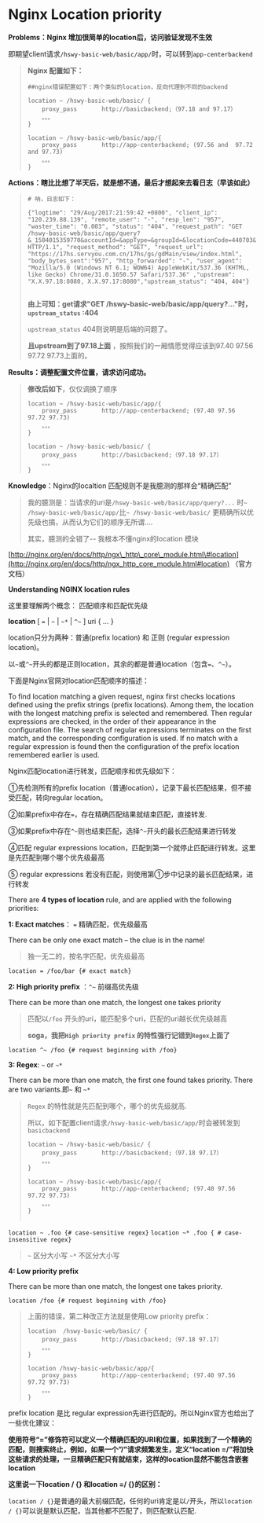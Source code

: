 # Nginx Location priority

**Problems：Nginx 增加很简单的location后，访问验证发现不生效**

即期望client请求`/hswy-basic-web/basic/app/`时，可以转到`app-centerbackend`

> **Nginx 配置如下：**
>
> ```text
> ##nginx错误配置如下：两个类似的location，反向代理到不同的backend
> ​
> location ~ /hswy-basic-web/basic/ {
>     proxy_pass       http://basicbackend;（97.18 and 97.17）
>     。。。 
> }
> ​
> location ~ /hswy-basic-web/basic/app/{ 
>     proxy_pass       http://app-centerbackend; (97.56 and  97.72 and 97.73)
>     。。。
> }
> ```

**Actions：瞎比比想了半天后，就是想不通，最后才想起来去看日志（早该如此）**

> ```text
> # 呐，日志如下：  
> ​
> {"logtime": "29/Aug/2017:21:59:42 +0800", "client_ip": "120.239.88.139", "remote_user": "-", "resp_len": "957", "waster_time": "0.003", "status": "404", "request_path": "GET /hswy-basic-web/basic/app/query?&_1504015359770&accountId=&appType=&groupId=&locationCode=440703&terminalCode=092801GD010000&userInfo=%7B%22locationCode%22:%22440703%22,%22nsrsbh%22:%2291440703688620696H%22%7D HTTP/1.1", "request_method": "GET", "request_url": "https://17hs.servyou.com.cn/17hs/gs/gdMain/view/index.html", "body_bytes_sent":"957", "http_forwarded": "-", "user_agent": "Mozilla/5.0 (Windows NT 6.1; WOW64) AppleWebKit/537.36 (KHTML, like Gecko) Chrome/31.0.1650.57 Safari/537.36" ,"upstream":  "X.X.97.18:8080, X.X.97.17:8080","upstream_status": "404, 404"}
> ​
> ```
>
> **由上可知：get请求"GET /hswy-basic-web/basic/app/query?..."时，`upstream_status` :404**
>
> `upstream_status` 404则说明是后端的问题了。
>
> **且upstream到了97.18上面** ，按照我们的一厢情愿觉得应该到97.40 97.56 97.72 97.73上面的。

**Results：调整配置文件位置，请求访问成功。**

> **修改后如下**，仅仅调换了顺序
>
> ```text
> location ~ /hswy-basic-web/basic/app/{ 
>     proxy_pass       http://app-centerbackend; (97.40 97.56 97.72 97.73)
>     。。。
> }
> ​
> location ~ /hswy-basic-web/basic/ {
>     proxy_pass       http://basicbackend;（97.18 97.17）
>     。。。 
> }
> ```

**Knowledge**：Nginx的localtion 匹配规则不是我臆测的那样会“精确匹配”

> 我的臆测是：当请求的uri是`/hswy-basic-web/basic/app/query?...` 时`~ /hswy-basic-web/basic/app/`比`~ /hswy-basic-web/basic/` 更精确所以优先级也搞，从而认为它们的顺序无所谓....
>
> 其实，臆测的全错了-- 我根本不懂nginx的location 模块

[http://nginx.org/en/docs/http/ngx\_http\_core\_module.html\#location](http://nginx.org/en/docs/http/ngx_http_core_module.html#location) （官方文档）

**Understanding NGINX location rules**

这里要理解两个概念： 匹配顺序和匹配优先级

**location** \[ `=` \| `~` \| `~*` \| `^~` \] uri { ... }

location只分为两种：普通\(prefix location\) 和 正则 \(regular expression location\)。

以`~`或`^~`开头的都是正则location，其余的都是普通location（包含`=`、`^~`）。

下面是Nginx官网对location匹配顺序的描述：

To find location matching a given request, nginx first checks locations defined using the prefix strings \(prefix locations\). Among them, the location with the longest matching prefix is selected and remembered. Then regular expressions are checked, in the order of their appearance in the configuration file. The search of regular expressions terminates on the first match, and the corresponding configuration is used. If no match with a regular expression is found then the configuration of the prefix location remembered earlier is used.

Nginx匹配location进行转发，匹配顺序和优先级如下：

①先检测所有的prefix location（普通location），记录下最长匹配结果，但不接受匹配，转向regular location。

②如果prefix中存在`=`，存在精确匹配结果就结束匹配，直接转发.

③如果prefix中存在`^~`则也结束匹配，选择`^~`开头的最长匹配结果进行转发

④匹配 regular expressions location，匹配到第一个就停止匹配进行转发。这里是先匹配到哪个哪个优先级最高

⑤ regular expressions 若没有匹配，则使用第①步中记录的最长匹配结果，进行转发

There are **4 types of location** rule, and are applied with the following priorities:

**1: Exact matches**： `=` 精确匹配，优先级最高

There can be only one exact match – the clue is in the name!

> 独一无二的，按名字匹配，优先级最高

`location = /foo/bar {# exact match}`

**2: High priority prefix** ：`^~` 前缀高优先级

There can be more than one match, the longest one takes priority

> 匹配以`/foo` 开头的uri，能匹配多个uri，匹配的uri越长优先级越高
>
> **soga，我把`High priority prefix` 的特性强行记错到`Regex`上面了**

`location ^~ /foo {# request beginning with /foo}`

**3: Regex**: `~` or `~*`

There can be more than one match, the first one found takes priority. There are two variants.即`~` 和 `~*`

> `Regex` 的特性就是先匹配到哪个，哪个的优先级就高.
>
> 所以，如下配置client请求`/hswy-basic-web/basic/app/`时会被转发到`basicbackend`
>
> ```text
> location ~ /hswy-basic-web/basic/ {
>     proxy_pass       http://basicbackend;（97.18 97.17）
>     。。。 
> }
> ​
> location ~ /hswy-basic-web/basic/app/{ 
>     proxy_pass       http://app-centerbackend; (97.40 97.56 97.72 97.73)
>     。。。
> }
> ​
> ```

`location ~ .foo {# case-sensitive regex}` `location ~* .foo​ { # case-insensitive regex}`

> `~` 区分大小写 `~*` 不区分大小写

**4: Low priority prefix**

There can be more than one match, the longest one takes priority.

`location /foo {# request beginning with /foo}`

> 上面的错误，第二种改正方法就是使用Low priority prefix：
>
> ```text
> location  /hswy-basic-web/basic/ {
>     proxy_pass       http://basicbackend;（97.18 97.17）
>     。。。 
> }
> ​
> location /hswy-basic-web/basic/app/{ 
>     proxy_pass       http://app-centerbackend; (97.40 97.56 97.72 97.73)
>     。。。
> }
> ```

prefix location 是比 regular expression先进行匹配的。所以Nginx官方也给出了一些优化建议：

**使用符号“=”修饰符可以定义一个精确匹配的URI和位置，如果找到了一个精确的匹配，则搜索终止，例如，如果一个”/”请求频繁发生，定义“location =/”将加快这些请求的处理，一旦精确匹配只有就结束，这样的location显然不能包含嵌套location**

**这里说一下location / {} 和location =/ {}的区别：**

`location / {}`是普通的最大前缀匹配，任何的uri肯定是以`/`开头，所以`location / {}`可以说是默认匹配，当其他都不匹配了，则匹配默认匹配.

